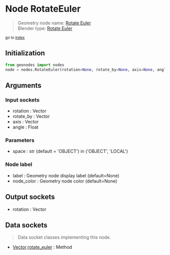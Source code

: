 
# Node RotateEuler

> Geometry node name: [Rotate Euler](https://docs.blender.org/manual/en/latest/modeling/geometry_nodes/utilities/rotate_euler.html)<br>
  Blender type: [Rotate Euler](https://docs.blender.org/api/current/bpy.types.FunctionNodeRotateEuler.html)
  
<sub>go to [index](/docs/index.md)</sub>

## Initialization

```python
from geonodes import nodes
node = nodes.RotateEuler(rotation=None, rotate_by=None, axis=None, angle=None, space='OBJECT', label=None, node_color=None)
```



## Arguments


### Input sockets

- rotation : Vector
- rotate_by : Vector
- axis : Vector
- angle : Float

### Parameters

- space : str (default = 'OBJECT') in ('OBJECT', 'LOCAL')

### Node label

- label : Geometry node display label (default=None)
- node_color : Geometry node color (default=None)

## Output sockets

- rotation : Vector

## Data sockets

> Data socket classes implementing this node.
  
  
- [Vector](/docs/sockets/Vector.md).[rotate_euler](/docs/sockets/Vector.md#rotate_euler) : Method
  
